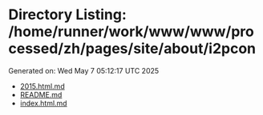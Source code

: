 # Directory Listing: /home/runner/work/www/www/processed/zh/pages/site/about/i2pcon
Generated on: Wed May  7 05:12:17 UTC 2025

- [2015.html.md](2015.html.md)
- [README.md](README.md)
- [index.html.md](index.html.md)
